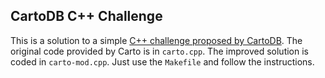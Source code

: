 ## CartoDB C++ Challenge

This is a solution to a simple [C++ challenge proposed by CartoDB][1]. The original code provided by Carto is in `carto.cpp`. The improved solution is coded in `carto-mod.cpp`. Just use the `Makefile` and follow the instructions. 

[1]: https://boards.greenhouse.io/cartodb/jobs/651069#.WRXtVHcrxQM
